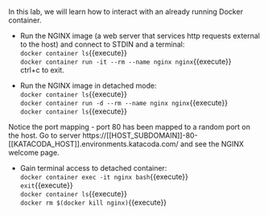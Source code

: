 In this lab, we will learn how to interact with an already running Docker container.

- Run the NGINX image (a web server that services http requests external to the host) and connect to STDIN and a terminal:  
`docker container ls`{{execute}}  
`docker container run -it --rm --name nginx nginx`{{execute}}  
ctrl+c to exit.

- Run the NGINX image in detached mode:  
`docker container ls`{{execute}}  
`docker container run -d --rm --name nginx nginx`{{execute}}  
`docker container ls`{{execute}}  

Notice the port mapping - port 80 has been mapped to a random port on the host. 
Go to server https://[[HOST_SUBDOMAIN]]-80-[[KATACODA_HOST]].environments.katacoda.com/ and see the NGINX welcome page.

- Gain terminal access to detached container:  
`docker container exec -it nginx bash`{{execute}}  
`exit`{{execute}}  
`docker container ls`{{execute}}  
`docker rm $(docker kill nginx)`{{execute}}  